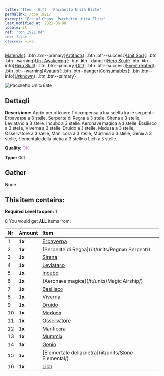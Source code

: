 ```yaml
---
title: "Item - Gift - Pacchetto Unità Élite"
permalink: /con_1921/
excerpt: "Era of Chaos  Pacchetto Unità Élite"
last_modified_at: 2021-06-08
locale: it
ref: "con_1921.md"
toc: false
classes: wide
---
```

 [Materials](/ItemsIT/){: .btn .btn--primary}[Artifacts](/ItemsIT/Artifacts/){: .btn .btn--success}[Unit Soul](/ItemsIT/UnitSoul/){: .btn .btn--warning}[Unit Awakening](/ItemsIT/UnitAwakening/){: .btn .btn--danger}[Hero Soul](/ItemsIT/HeroSoul/){: .btn .btn--info}[Hero Skill](/ItemsIT/HeroSkill/){: .btn .btn--primary}[Gift](/ItemsIT/Gift/){: .btn .btn--success}[Event related](/ItemsIT/Events/){: .btn .btn--warning}[Avatars](/ItemsIT/Avatars/){: .btn .btn--danger}[Consumables](/ItemsIT/Consumables/){: .btn .btn--info}[Unknown](/ItemsIT/Unknown/){: .btn .btn--primary}

 ![Pacchetto Unità Élite](/images/t/i_907054.png)

## Dettagli
 **Descrizione:** Aprilo per ottenere 1 ricompensa a tua scelta tra le seguenti: Erbavespa a 3 stelle, Serpente di Regna a 3 stelle, Sirena a 3 stelle, Leviatano a 3 stelle, Incubo a 3 stelle, Aeronave magica a 3 stelle, Basilisco a 3 stelle, Viverna a 3 stelle, Druido a 3 stelle, Medusa a 3 stelle, Osservatore a 3 stelle, Manticora a 3 stelle, Mummia a 3 stelle, Genio a 3 stelle, Elementale della pietra a 3 stelle o Lich a 3 stelle.

 **Quality:** <span style="color: #DA70D6">OK</span>

 **Type:** Gift

## Gather

  None

## This item contains:

 **Required Level to open:** 1

 8 You would get **ALL** items  from:

  | Nr | Amount |     Item    |
  |:---|:-------|:------------|
  | 1 |  **1x** | [Erbavespa](/it/units/Waspwort/) |  | 
  | 2 |  **1x** | [Serpente di Regna](/it/units/Regnan Serpent/) |  | 
  | 3 |  **1x** | [Sirena](/it/units/Mermaid/) |  | 
  | 4 |  **1x** | [Leviatano](/it/units/Revyaratan/) |  | 
  | 5 |  **1x** | [Incubo](/it/units/Nightmare/) |  | 
  | 6 |  **1x** | [Aeronave magica](/it/units/Magic Airship/) |  | 
  | 7 |  **1x** | [Basilisco](/it/units/Basilisk/) |  | 
  | 8 |  **1x** | [Viverna](/it/units/Wyvern/) |  | 
  | 9 |  **1x** | [Druido](/it/units/Druid/) |  | 
  | 10 |  **1x** | [Medusa](/it/units/Medusa/) |  | 
  | 11 |  **1x** | [Osservatore](/it/units/Beholder/) |  | 
  | 12 |  **1x** | [Manticora](/it/units/Manticore/) |  | 
  | 13 |  **1x** | [Mummia](/it/units/Mummy/) |  | 
  | 14 |  **1x** | [Genio](/it/units/Genie/) |  | 
  | 15 |  **1x** | [Elementale della pietra](/it/units/Stone Elemental/) |  | 
  | 16 |  **1x** | [Lich](/it/units/Lich/) |  | 
